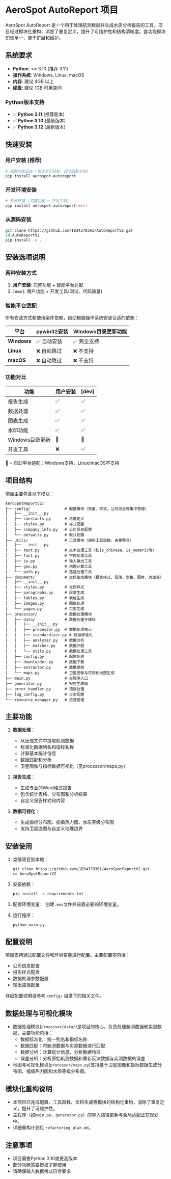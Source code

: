 # AeroSpot AutoReport 项目

AeroSpot AutoReport 是一个用于处理航测数据并生成水质分析报告的工具。项目经过模块化重构，消除了重复定义，提升了可维护性和结构清晰度。各功能模块职责单一，便于扩展和维护。

## 系统要求

- **Python**: >= 3.10 (推荐 3.11)
- **操作系统**: Windows, Linux, macOS
- **内存**: 建议 4GB 以上
- **硬盘**: 建议 1GB 可用空间

### Python版本支持
- ✅ **Python 3.11** (推荐版本)
- ✅ **Python 3.10** (最低版本)
- ✅ **Python 3.12** (最新版本)

## 快速安装

### 用户安装 (推荐)
```bash
# 完整功能安装 (包含水印功能，自动适配平台)
pip install aerospot-autoreport
```

### 开发环境安装
```bash
# 开发环境 (完整功能 + 开发工具)
pip install aerospot-autoreport[dev]
```

### 从源码安装
```bash
git clone https://github.com/1034378361/AutoReportV2.git
cd AutoReportV2
pip install -e .
```

## 安装选项说明

### 两种安装方式
1. **用户安装**: 完整功能 + 智能平台适配
2. **`[dev]`**: 用户功能 + 开发工具(测试、代码质量)

### 智能平台适配
所有安装方式都使用条件依赖，自动根据操作系统安装合适的依赖：

| 平台 | pywin32安装 | Windows目录更新功能 |
|------|-------------|-------------------|
| **Windows** | ✅ 自动安装 | ✅ 完全支持 |
| **Linux** | ❌ 自动跳过 | ❌ 不支持 |
| **macOS** | ❌ 自动跳过 | ❌ 不支持 |

### 功能对比
| 功能 | 用户安装 | [dev] |
|------|----------|-------|
| 报告生成 | ✅ | ✅ |
| 数据处理 | ✅ | ✅ |
| 图表生成 | ✅ | ✅ |
| 水印功能 | ✅ | ✅ |
| Windows目录更新 | 🔄 | 🔄 |
| 开发工具 | ❌ | ✅ |

🔄 = 自动平台适配：Windows支持，Linux/macOS不支持

## 项目结构

项目主要包含以下模块：

```
AeroSpotReportV2/
├── config/               # 配置模块（常量、样式、公司信息等集中管理）
│   ├── __init__.py
│   ├── constants.py      # 常量定义
│   ├── styles.py         # 样式配置
│   ├── company_info.py   # 公司信息配置
│   └── defaults.py       # 默认配置
├── utils/                # 工具模块（通用工具函数，去重整合）
│   ├── __init__.py
│   ├── text.py           # 文本处理工具（如is_chinese、is_numeric等）
│   ├── font.py           # 字体处理工具
│   ├── io.py             # 输入输出工具
│   ├── geo.py            # 地理计算工具
│   └── path.py           # 路径处理工具
├── document/             # 文档生成模块（报告样式、段落、表格、图片、页面等）
│   ├── __init__.py
│   ├── styles.py         # 文档样式
│   ├── paragraphs.py     # 段落生成
│   ├── tables.py         # 表格生成
│   ├── images.py         # 图像处理
│   └── pages.py          # 页面生成
├── processor/            # 数据处理模块
│   ├── data/             # 数据处理子模块
│   │   ├── __init__.py
│   │   ├── processor.py  # 数据处理核心
│   │   ├── standardizer.py # 数据标准化
│   │   ├── analyzer.py   # 数据分析
│   │   ├── matcher.py    # 数据匹配
│   │   └── utils.py      # 数据处理工具
│   ├── config.py         # 配置处理
│   ├── downloader.py     # 数据下载
│   ├── extractor.py      # 数据提取
│   └── maps.py           # 卫星图像与可视化地图生成
├── main.py               # 主程序入口
├── generator.py          # 报告生成器
├── error_handler.py      # 错误处理
├── log_config.py         # 日志配置
└── resource_manager.py   # 资源管理
```

## 主要功能

1. **数据处理**：
   - 从压缩文件中提取航测数据
   - 标准化数据列名和指标名称
   - 计算基本统计信息
   - 数据匹配和分析
   - 卫星图像与指标数据可视化（见processor/maps.py）

2. **报告生成**：
   - 生成专业的Word格式报告
   - 包含统计表格、分布图和分析结果
   - 自定义报告样式和内容

3. **数据可视化**：
   - 生成指标分布图、插值热力图、水质等级分布图
   - 支持卫星底图与自定义地理边界

## 安装使用

1. 克隆项目到本地：
   ```bash
   git clone https://github.com/1034378361/AeroSpotReportV2.git
   cd AeroSpotReportV2
   ```

2. 安装依赖：
   ```bash
   pip install -r requirements.txt
   ```

3. 配置环境变量：
   创建`.env`文件并设置必要的环境变量。

4. 运行程序：
   ```bash
   python main.py
   ```

## 配置说明

项目支持通过配置文件和环境变量进行配置。主要配置项包括：

- 公司信息配置
- 报告样式配置
- 数据处理参数配置
- 输出路径配置

详细配置说明请参考 `config/` 目录下的相关文件。

## 数据处理与可视化模块

- 数据处理模块(`processor/data/`)是项目的核心，负责处理航测数据和实测数据，主要功能包括：
  - 数据标准化：统一列名和指标名称
  - 数据匹配：将航测数据与实测数据进行匹配
  - 数据分析：计算统计信息，分析数据特征
  - 误差分析：分析原始航测数据和重新反演数据与实测数据的误差
- 地图与可视化模块(`processor/maps.py`)支持基于卫星图像和指标数据生成分布图、插值热力图和水质等级分布图。

## 模块化重构说明

- 本项目已完成配置、工具函数、文档生成等模块的结构化重构，消除了重复定义，提升了可维护性。
- 主程序（如`main.py`、`generator.py`）的导入路径更新与全局适配正在规划中。
- 详细重构计划见 `refactoring_plan.md`。

## 注意事项

- 项目需要Python 3.10或更高版本
- 部分功能需要授权才能使用
- 请确保输入数据格式符合要求 
